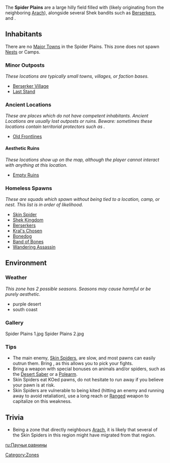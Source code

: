 The **Spider Plains** are a large hilly field filled with [](Skin_Spider.md) (likely originating from the
neighboring [Arach](Arach.md "wikilink")), alongside several Shek bandits
such as [Berserkers](03%20-%20Projects%20&%20Wikis/Kenshi/Kenshi%20Wiki/Kenshi%20Wiki%20Template/Berserkers.md "wikilink"), [](03%20-%20Projects%20&%20Wikis/Kenshi/Kenshi%20Wiki/Kenshi%20Wiki%20Template/Band_of_Bones.md) and [](03%20-%20Projects%20&%20Wikis/Kenshi/Kenshi%20Wiki/Kenshi%20Wiki%20Template/Kral's_Chosen.md).

## Inhabitants

There are no [Major Towns](Major_Towns.md "wikilink") in the Spider Plains.
This zone does not spawn [Nests](Nest.md "wikilink") or Camps.

### Minor Outposts

*These locations are typically small towns, villages, or faction bases.*

- [Berserker Village](Berserker_Village.md "wikilink")
- [Last Stand](Last_Stand.md "wikilink")

### Ancient Locations

*These are places which do not have competent inhabitants. Ancient
Locations are usually lost outposts or ruins. Beware: sometimes these
locations contain territorial protectors such as [](Security_Spider.md).*

- [Old Frontlines](Old_Frontlines.md "wikilink")

#### Aesthetic Ruins

*These locations show up on the map, although the player cannot interact
with anything at this location.*

- [Empty Ruins](Empty_Ruins.md "wikilink")

### Homeless Spawns

*These are squads which spawn without being tied to a location, camp, or
nest. This list is in order of likelihood.*

- [Skin Spider](Skin_Spider.md "wikilink")
- [Shek Kingdom](03%20-%20Projects%20&%20Wikis/Kenshi/Kenshi%20Wiki/Kenshi%20Wiki%20Template/Shek_Kingdom.md "wikilink")
- [Berserkers](03%20-%20Projects%20&%20Wikis/Kenshi/Kenshi%20Wiki/Kenshi%20Wiki%20Template/Berserkers.md "wikilink")
- [Kral's Chosen](03%20-%20Projects%20&%20Wikis/Kenshi/Kenshi%20Wiki/Kenshi%20Wiki%20Template/Kral's_Chosen.md "wikilink")
- [Bonedog](Bonedog.md "wikilink")
- [Band of Bones](03%20-%20Projects%20&%20Wikis/Kenshi/Kenshi%20Wiki/Kenshi%20Wiki%20Template/Band_of_Bones.md "wikilink")
- [Wandering Assassin](Wandering_Assassin.md "wikilink")

## Environment

### Weather

*This zone has 2 possible seasons. Seasons may cause harmful [](Weather_Effects.md) or be purely aesthetic.*

- purple desert
- south coast

### Gallery

Spider Plains 1.jpg Spider Plains 2.jpg

### Tips

- The main enemy, [Skin Spiders](Skin_Spider.md "wikilink"), are slow, and
  most pawns can easily outrun them. Bring [](Splint_Kit.md), as this allows you to pick your fights.
- Bring a weapon with special bonuses on animals and/or spiders, such as
  the [Desert Saber](Desert_Sabre.md "wikilink") or a
  [Polearm](Polearms.md "wikilink").
- Skin Spiders eat KOed pawns, do not hesitate to run away if you
  believe your pawn is at risk.
- Skin Spiders are vulnerable to being kited (hitting an enemy and
  running away to avoid retaliation), use a long reach or
  [Ranged](Crossbows.md "wikilink") weapon to capitalize on this weakness.

## Trivia

- Being a zone that directly neighbours [Arach](Arach.md "wikilink"), it is
  likely that several of the Skin Spiders in this region might have
  migrated from that region.

[ru:Паучьи равнины](ru:Паучьи_равнины "wikilink")

[Category:Zones](Category:Zones "wikilink")
